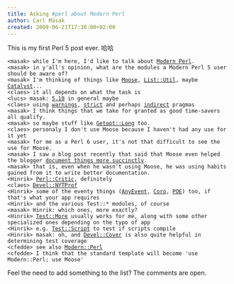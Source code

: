 ```yaml
---
title: Asking #perl about Modern Perl
author: Carl Mäsak
created: 2009-06-21T17:38:00+02:00
---
```

This is my first Perl 5 post ever. 哈哈 

<pre><code>&lt;masak&gt; while I'm here, I'd like to talk about <a href='http://www.modernperlbooks.com/mt/2009/01/why-modern-perl.html'>Modern Perl</a>.
&lt;masak&gt; in y'all's opinion, what are the modules a Modern Perl 5 user should be aware of?
&lt;masak&gt; I'm thinking of things like <a href='http://search.cpan.org/dist/Moose/'>Moose</a>, <a href='http://search.cpan.org/dist/Scalar-List-Utils/'>List::Util</a>, maybe <a href='http://search.cpan.org/dist/Catalyst-Runtime/'>Catalyst</a>...
&lt;claes&gt; it all depends on what the task is
&lt;lucs&gt; masak: <a href='http://dev.perl.org/perl5/news/2007/perl-5.10.0.html'>5.10</a> in general maybe
&lt;claes&gt; using <a href='http://perldoc.perl.org/warnings.html'>warnings</a>, <a href='http://perldoc.perl.org/strict.html'>strict</a> and perhaps <a href='http://search.cpan.org/dist/indirect/'>indirect</a> pragmas
&lt;masak&gt; I think things that we take for granted as good time-savers all qualify.
&lt;masak&gt; so maybe stuff like <a href='http://search.cpan.org/dist/Getopt-Long/'>Getopt::Long</a> too.
&lt;claes&gt; personaly I don't use Moose because I haven't had any use for it yet
&lt;masak&gt; for me as a Perl 6 user, it's not that difficult to see the use for Moose.
&lt;masak&gt; I saw a blog post recently that said that Moose even helped the blogger <a href='http://elliotlovesperl.com/2009/06/16/moose-as-documentation/'>document things more succinctly</a>.
&lt;masak&gt; that is, even when he wasn't using Moose, he was using habits gained from it to write better documentation.
&lt;Hinrik&gt; <a href='http://search.cpan.org/dist/Perl-Critic/'>Perl::Critic</a>, definitely
&lt;claes&gt; <a href='http://search.cpan.org/dist/Devel-NYTProf/'>Devel::NYTProf</a> 
&lt;Hinrik&gt; some of the eventy things (<a href='http://search.cpan.org/dist/AnyEvent/'>AnyEvent</a>, <a href='http://search.cpan.org/dist/Coro/'>Coro</a>, <a href='http://search.cpan.org/dist/POE/'>POE</a>) too, if that's what your app requires
&lt;Hinrik&gt; and the various Test::* modules, of course
&lt;masak&gt; Hinrik: which ones, more exactly?
&lt;Hinrik&gt; <a href='http://search.cpan.org/dist/Test-Simple/'>Test::More</a> usually works for me, along with some other specialized ones depending on the typo of app
&lt;Hinrik&gt; e.g. <a href='http://search.cpan.org/dist/Test-Script/'>Test::Script</a> to test if scripts compile
&lt;Hinrik&gt; masak: oh, and <a href='http://search.cpan.org/dist/Devel-Cover/'>Devel::Cover</a> is also quite helpful in determining test coverage
&lt;cfedde&gt; see also <a href='http://search.cpan.org/dist/Modern-Perl/'>Modern::Perl</a> 
&lt;cfedde&gt; I think that the standard template will become 'use Modern::Perl; use Moose'
</code></pre>

Feel the need to add something to the list? The comments are open.


